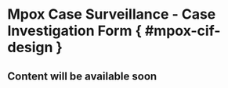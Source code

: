 # Mpox Case Surveillance - Case Investigation Form { #mpox-cif-design }

## Content will be available soon

